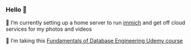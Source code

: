 ### Hello 👋

🔭 I’m currently setting up a home server to run [immich](https://immich.app/) and get off cloud services for my photos and videos

🌱 I’m taking this [Fundamentals of Database Engineering Udemy course](https://www.udemy.com/course/database-engines-crash-course)

<!--
https://github.com/ryo-ma/github-profile-trophy
- repo to add dynamically generated trophies

**ShivamPatel17/ShivamPatel17** is a ✨ _special_ ✨ repository because its `README.md` (this file) appears on your GitHub profile.

Here are some ideas to get you started:

- 🔭 I’m currently working on ...
-  ...
- 👯 I’m looking to collaborate on ...
- 🤔 I’m looking for help with ...
- 💬 Ask me about ...
 ...
- 😄 Pronouns: ...
- ⚡ Fun fact: ...
-->
